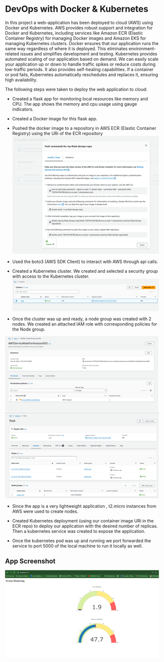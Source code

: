 # DevOps with Docker & Kubernetes

In this project a web-application has been deployed to cloud (AWS) using Docker and Kubernetes. AWS provides robust support and integration for Docker and Kubernetes, including services like Amazon ECR (Elastic Container Registry) for managing Docker images and Amazon EKS for managing Kubernetes clusters. Docker ensures that our application runs the same way regardless of where it is deployed. This eliminates environment-related issues and simplifies development and testing. Kubernetes provides automated scaling of our application based on demand. We can easily scale your application up or down to handle traffic spikes or reduce costs during low-traffic periods. It also provides self-healing capabilities. If a container or pod fails, Kubernetes automatically reschedules and replaces it, ensuring high availability.

The following steps were taken to deploy the web application to cloud:

- Created a flask app for monitoring local resources like memory and CPU. The app shows the memory and cpu usage using gauge indicators.

- Created a Docker image for this flask app.

- Pushed the docker image to a repository in AWS ECR (Elastic Container Registry) using the URi of the ECR repository
  ![alt text](ecr_push_commands.png)

- Used the boto3 (AWS SDK Client) to interact with AWS through api calls.

- Created a Kubernetes cluster. We created and selected a security group with access to the Kubernetes cluster.
  ![alt text](kubernetes_cluster.png)

- Once the cluster was up and ready, a node group was created with 2 nodes. We created an attached IAM role with corresponding policies for the Node group.

![alt text](EKS-service-role.png)
![alt text](EKS-cluster-nodes.png)

- Since the app is a very lightweight application , t2.micro instances from AWS were used to create nodes.

- Created Kubernetes deployment (using our container image URi in the ECR repo) to deploy our application with the desired number of replicas. Then a kubernetes service was created to expose the application.

- Once the kubernetes pod was up and running we port forwarded the service to port 5000 of the local machine to run it locally as well.

## App Screenshot

![alt text](port_forwarded_application.png)
